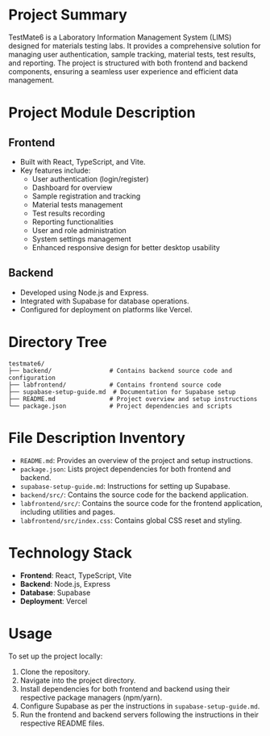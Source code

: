 # Project Summary
TestMate6 is a Laboratory Information Management System (LIMS) designed for materials testing labs. It provides a comprehensive solution for managing user authentication, sample tracking, material tests, test results, and reporting. The project is structured with both frontend and backend components, ensuring a seamless user experience and efficient data management.

# Project Module Description
## Frontend
- Built with React, TypeScript, and Vite.
- Key features include:
  - User authentication (login/register)
  - Dashboard for overview
  - Sample registration and tracking
  - Material tests management
  - Test results recording
  - Reporting functionalities
  - User and role administration
  - System settings management
  - Enhanced responsive design for better desktop usability

## Backend
- Developed using Node.js and Express.
- Integrated with Supabase for database operations.
- Configured for deployment on platforms like Vercel.

# Directory Tree
```
testmate6/
├── backend/                # Contains backend source code and configuration
├── labfrontend/            # Contains frontend source code
├── supabase-setup-guide.md  # Documentation for Supabase setup
├── README.md               # Project overview and setup instructions
└── package.json            # Project dependencies and scripts
```

# File Description Inventory
- `README.md`: Provides an overview of the project and setup instructions.
- `package.json`: Lists project dependencies for both frontend and backend.
- `supabase-setup-guide.md`: Instructions for setting up Supabase.
- `backend/src/`: Contains the source code for the backend application.
- `labfrontend/src/`: Contains the source code for the frontend application, including utilities and pages.
- `labfrontend/src/index.css`: Contains global CSS reset and styling.

# Technology Stack
- **Frontend**: React, TypeScript, Vite
- **Backend**: Node.js, Express
- **Database**: Supabase
- **Deployment**: Vercel

# Usage
To set up the project locally:
1. Clone the repository.
2. Navigate into the project directory.
3. Install dependencies for both frontend and backend using their respective package managers (npm/yarn).
4. Configure Supabase as per the instructions in `supabase-setup-guide.md`.
5. Run the frontend and backend servers following the instructions in their respective README files.
